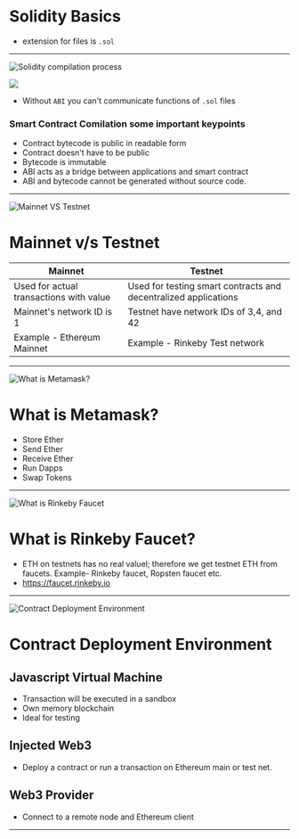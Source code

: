 # Solidity Basics
- extension for files is `.sol`
---
![Solidity compilation process](https://www.youtube.com/watch?v=opHjPETCh68&list=PLgPmWS2dQHW9u6IXZq5t5GMQTpW7JL33i&index=5)

![](../attachments/Pasted%20image%2020240118223558.png)
- Without `ABI` you can't communicate functions of  `.sol` files
### Smart Contract Comilation some important keypoints
- Contract bytecode is public in readable form
- Contract doesn't have to be public 
- Bytecode is immutable
- ABI acts as a bridge between applications and smart contract
- ABI and bytecode cannot be generated without source code.
---
![Mainnet VS Testnet](https://www.youtube.com/watch?v=ux91QP1Yuy4&list=PLgPmWS2dQHW9u6IXZq5t5GMQTpW7JL33i&index=5)

# Mainnet v/s Testnet

| Mainnet | Testnet |
| ---- | ---- |
| Used for actual transactions with value | Used for testing smart contracts and decentralized applications |
| Mainnet's network ID is 1 | Testnet have network IDs of 3,4, and 42 |
| Example - Ethereum Mainnet | Example - Rinkeby Test network |

---
![What is Metamask?](https://www.youtube.com/watch?v=ts3mIcfnD9s&list=PLgPmWS2dQHW9u6IXZq5t5GMQTpW7JL33i&index=6)

# What is Metamask?
- Store Ether
- Send Ether
- Receive Ether
- Run Dapps
- Swap Tokens

---
![What is Rinkeby Faucet](https://www.youtube.com/watch?v=f9AbCK6PwmM&list=PLgPmWS2dQHW9u6IXZq5t5GMQTpW7JL33i&index=7)

# What is Rinkeby Faucet?
- ETH on testnets has no real valuel; therefore we get testnet ETH from faucets. Example- Rinkeby faucet, Ropsten faucet etc.
- https://faucet.rinkeby.io

--- 
![Contract Deployment Environment](https://www.youtube.com/watch?v=hi1BjWLFrSM&list=PLgPmWS2dQHW9u6IXZq5t5GMQTpW7JL33i&index=8)

# Contract Deployment Environment
## Javascript Virtual Machine
- Transaction will be executed in a sandbox
- Own memory blockchain
- Ideal for testing

## Injected Web3
- Deploy a contract or run a transaction on Ethereum main or test net.

## Web3 Provider
- Connect to a remote node and Ethereum client

---
